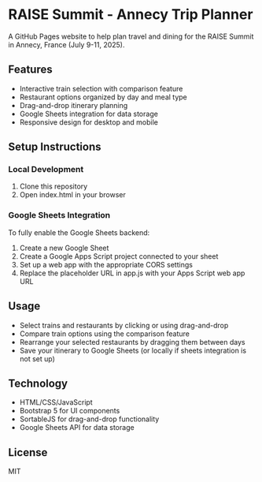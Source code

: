 # RAISE Summit - Annecy Trip Planner

A GitHub Pages website to help plan travel and dining for the RAISE Summit in Annecy, France (July 9-11, 2025).

## Features

- Interactive train selection with comparison feature
- Restaurant options organized by day and meal type
- Drag-and-drop itinerary planning
- Google Sheets integration for data storage
- Responsive design for desktop and mobile

## Setup Instructions

### Local Development

1. Clone this repository
2. Open index.html in your browser

### Google Sheets Integration

To fully enable the Google Sheets backend:

1. Create a new Google Sheet
2. Create a Google Apps Script project connected to your sheet
3. Set up a web app with the appropriate CORS settings
4. Replace the placeholder URL in app.js with your Apps Script web app URL

## Usage

- Select trains and restaurants by clicking or using drag-and-drop
- Compare train options using the comparison feature
- Rearrange your selected restaurants by dragging them between days
- Save your itinerary to Google Sheets (or locally if sheets integration is not set up)

## Technology

- HTML/CSS/JavaScript
- Bootstrap 5 for UI components
- SortableJS for drag-and-drop functionality
- Google Sheets API for data storage

## License

MIT